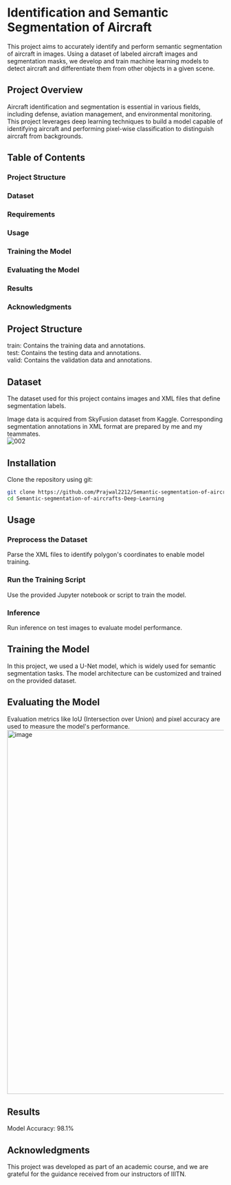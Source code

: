 # Identification and Semantic Segmentation of Aircraft

This project aims to accurately identify and perform semantic segmentation of aircraft in images. Using a dataset of labeled aircraft images and segmentation masks, we develop and train machine learning models to detect aircraft and differentiate them from other objects in a given scene.

## Project Overview
Aircraft identification and segmentation is essential in various fields, including defense, aviation management, and environmental monitoring. This project leverages deep learning techniques to build a model capable of identifying aircraft and performing pixel-wise classification to distinguish aircraft from backgrounds.

## Table of Contents
### Project Structure
### Dataset
### Requirements
### Usage
### Training the Model
### Evaluating the Model
### Results
### Acknowledgments

## Project Structure
train: Contains the training data and annotations.\
test: Contains the testing data and annotations.\
valid: Contains the validation data and annotations.

## Dataset
The dataset used for this project contains images and XML files that define segmentation labels.

Image data is acquired from SkyFusion dataset from Kaggle.
Corresponding segmentation annotations in XML format are prepared by me and my teammates.\
![002](https://github.com/user-attachments/assets/bf2c46de-13ac-4885-853e-4eec15d7db2b)


## Installation
Clone the repository using git:
```bash
git clone https://github.com/Prajwal2212/Semantic-segmentation-of-aircrafts-Deep-Learning.git
cd Semantic-segmentation-of-aircrafts-Deep-Learning
```

## Usage
### Preprocess the Dataset
Parse the XML files to identify polygon's coordinates to enable model training.

### Run the Training Script
Use the provided Jupyter notebook or script to train the model.

### Inference
Run inference on test images to evaluate model performance.

## Training the Model
In this project, we used a U-Net model, which is widely used for semantic segmentation tasks. The model architecture can be customized and trained on the provided dataset.

## Evaluating the Model
Evaluation metrics like IoU (Intersection over Union) and pixel accuracy are used to measure the model's performance.\
<img width="845" alt="image" src="https://github.com/user-attachments/assets/08f492b3-1ed7-4c41-ba4b-538173f28900">


## Results
Model Accuracy: 98.1%

## Acknowledgments
This project was developed as part of an academic course, and we are grateful for the guidance received from our instructors of IIITN.
